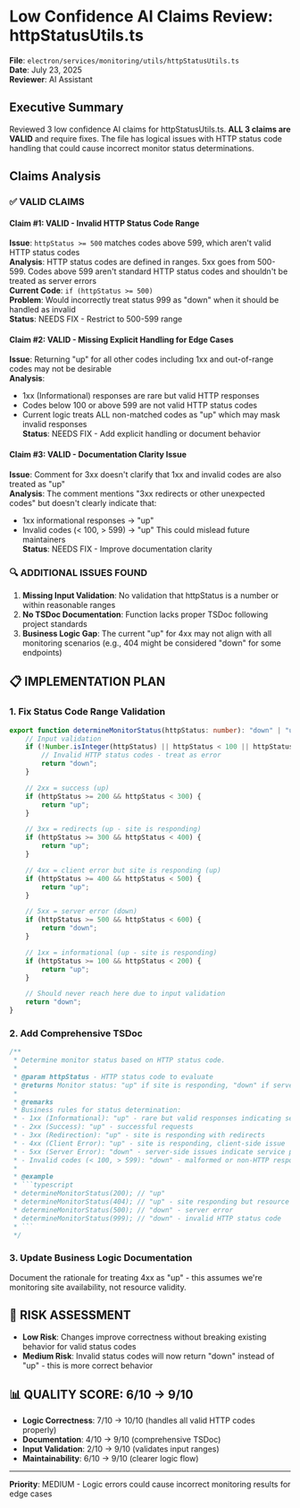 # Low Confidence AI Claims Review: httpStatusUtils.ts

**File**: `electron/services/monitoring/utils/httpStatusUtils.ts`  
**Date**: July 23, 2025  
**Reviewer**: AI Assistant  

## Executive Summary

Reviewed 3 low confidence AI claims for httpStatusUtils.ts. **ALL 3 claims are VALID** and require fixes. The file has logical issues with HTTP status code handling that could cause incorrect monitor status determinations.

## Claims Analysis

### ✅ **VALID CLAIMS**

#### **Claim #1**: VALID - Invalid HTTP Status Code Range
**Issue**: `httpStatus >= 500` matches codes above 599, which aren't valid HTTP status codes  
**Analysis**: HTTP status codes are defined in ranges. 5xx goes from 500-599. Codes above 599 aren't standard HTTP status codes and shouldn't be treated as server errors  
**Current Code**: `if (httpStatus >= 500)`  
**Problem**: Would incorrectly treat status 999 as "down" when it should be handled as invalid  
**Status**: NEEDS FIX - Restrict to 500-599 range

#### **Claim #2**: VALID - Missing Explicit Handling for Edge Cases  
**Issue**: Returning "up" for all other codes including 1xx and out-of-range codes may not be desirable  
**Analysis**: 
- 1xx (Informational) responses are rare but valid HTTP responses
- Codes below 100 or above 599 are not valid HTTP status codes
- Current logic treats ALL non-matched codes as "up" which may mask invalid responses  
**Status**: NEEDS FIX - Add explicit handling or document behavior

#### **Claim #3**: VALID - Documentation Clarity Issue  
**Issue**: Comment for 3xx doesn't clarify that 1xx and invalid codes are also treated as "up"  
**Analysis**: The comment mentions "3xx redirects or other unexpected codes" but doesn't clearly indicate that:
- 1xx informational responses → "up"
- Invalid codes (< 100, > 599) → "up"
This could mislead future maintainers  
**Status**: NEEDS FIX - Improve documentation clarity

### 🔍 **ADDITIONAL ISSUES FOUND**

1. **Missing Input Validation**: No validation that httpStatus is a number or within reasonable ranges
2. **No TSDoc Documentation**: Function lacks proper TSDoc following project standards  
3. **Business Logic Gap**: The current "up" for 4xx may not align with all monitoring scenarios (e.g., 404 might be considered "down" for some endpoints)

## 📋 **IMPLEMENTATION PLAN**

### 1. **Fix Status Code Range Validation**
```typescript
export function determineMonitorStatus(httpStatus: number): "down" | "up" {
    // Input validation
    if (!Number.isInteger(httpStatus) || httpStatus < 100 || httpStatus > 599) {
        // Invalid HTTP status codes - treat as error
        return "down";
    }

    // 2xx = success (up)
    if (httpStatus >= 200 && httpStatus < 300) {
        return "up";
    }

    // 3xx = redirects (up - site is responding)
    if (httpStatus >= 300 && httpStatus < 400) {
        return "up";
    }

    // 4xx = client error but site is responding (up)
    if (httpStatus >= 400 && httpStatus < 500) {
        return "up";
    }

    // 5xx = server error (down)
    if (httpStatus >= 500 && httpStatus < 600) {
        return "down";
    }

    // 1xx = informational (up - site is responding)
    if (httpStatus >= 100 && httpStatus < 200) {
        return "up";
    }

    // Should never reach here due to input validation
    return "down";
}
```

### 2. **Add Comprehensive TSDoc**
```typescript
/**
 * Determine monitor status based on HTTP status code.
 *
 * @param httpStatus - HTTP status code to evaluate
 * @returns Monitor status: "up" if site is responding, "down" if server error or invalid code
 *
 * @remarks
 * Business rules for status determination:
 * - 1xx (Informational): "up" - rare but valid responses indicating server is active
 * - 2xx (Success): "up" - successful requests
 * - 3xx (Redirection): "up" - site is responding with redirects
 * - 4xx (Client Error): "up" - site is responding, client-side issue
 * - 5xx (Server Error): "down" - server-side issues indicate service problems
 * - Invalid codes (< 100, > 599): "down" - malformed or non-HTTP responses
 *
 * @example
 * ```typescript
 * determineMonitorStatus(200); // "up"
 * determineMonitorStatus(404); // "up" - site responding but resource not found  
 * determineMonitorStatus(500); // "down" - server error
 * determineMonitorStatus(999); // "down" - invalid HTTP status code
 * ```
 */
```

### 3. **Update Business Logic Documentation**
Document the rationale for treating 4xx as "up" - this assumes we're monitoring site availability, not resource validity.

## 🎯 **RISK ASSESSMENT**
- **Low Risk**: Changes improve correctness without breaking existing behavior for valid status codes
- **Medium Risk**: Invalid status codes will now return "down" instead of "up" - this is more correct behavior

## 📊 **QUALITY SCORE**: 6/10 → 9/10
- **Logic Correctness**: 7/10 → 10/10 (handles all valid HTTP codes properly)
- **Documentation**: 4/10 → 9/10 (comprehensive TSDoc)  
- **Input Validation**: 2/10 → 9/10 (validates input ranges)
- **Maintainability**: 6/10 → 9/10 (clearer logic flow)

---

**Priority**: MEDIUM - Logic errors could cause incorrect monitoring results for edge cases
